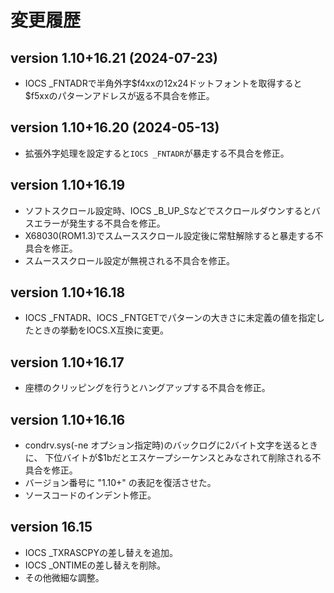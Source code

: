# 変更履歴

## version 1.10+16.21  (2024-07-23)
* IOCS _FNTADRで半角外字$f4xxの12x24ドットフォントを取得すると
  $f5xxのパターンアドレスが返る不具合を修正。


## version 1.10+16.20  (2024-05-13)
* 拡張外字処理を設定すると`IOCS _FNTADR`が暴走する不具合を修正。


## version 1.10+16.19
* ソフトスクロール設定時、IOCS _B_UP_Sなどでスクロールダウンするとバスエラーが発生する不具合を修正。
* X68030(ROM1.3)でスムーススクロール設定後に常駐解除すると暴走する不具合を修正。
* スムーススクロール設定が無視される不具合を修正。


## version 1.10+16.18
* IOCS _FNTADR、IOCS _FNTGETでパターンの大きさに未定義の値を指定したときの挙動をIOCS.X互換に変更。


## version 1.10+16.17
* 座標のクリッピングを行うとハングアップする不具合を修正。


## version 1.10+16.16
* condrv.sys(-ne オプション指定時)のバックログに2バイト文字を送るときに、
  下位バイトが$1bだとエスケープシーケンスとみなされて削除される不具合を修正。
* バージョン番号に "1.10+" の表記を復活させた。
* ソースコードのインデント修正。


## version 16.15 
* IOCS _TXRASCPYの差し替えを追加。
* IOCS _ONTIMEの差し替えを削除。
* その他微細な調整。

